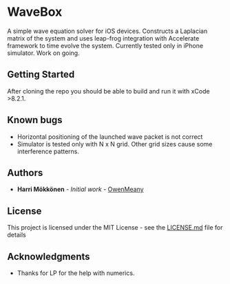 # WaveBox 

A simple wave equation solver for iOS devices. Constructs a Laplacian matrix of the system and uses leap-frog integration with Accelerate framework to time evolve the system. Currently tested only in iPhone simulator. Work on going.

## Getting Started

After cloning the repo you should be able to build and run it with xCode >8.2.1. 

## Known bugs

* Horizontal positioning of the launched wave packet is not correct
* Simulator is tested only with N x N grid. Other grid sizes cause some interference patterns.

## Authors

* **Harri Mökkönen** - *Initial work* - [OwenMeany](https://github.com/OwenMeany)

## License

This project is licensed under the MIT License - see the [LICENSE.md](LICENSE.md) file for details

## Acknowledgments

* Thanks for LP for the help with numerics.
